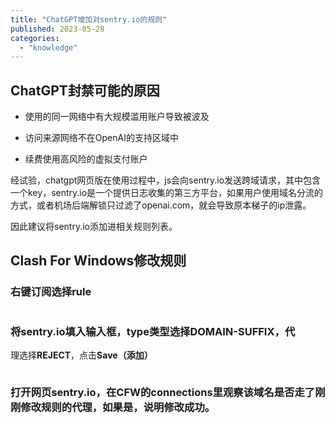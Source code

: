 ```yaml
---
title: "ChatGPT增加对sentry.io的规则"
published: 2023-05-28
categories: 
  - "knowledge"
---
```


## ChatGPT封禁可能的原因

- 使用的同一网络中有大规模滥用账户导致被波及

- 访问来源网络不在OpenAI的支持区域中

- 续费使用高风险的虚拟支付账户

经试验，chatgpt网页版在使用过程中，js会向sentry.io发送跨域请求，其中包含一个key，sentry.io是一个提供日志收集的第三方平台，如果用户使用域名分流的方式，或者机场后端解锁只过滤了openai.com，就会导致原本梯子的ip泄露。

因此建议将sentry.io添加进相关规则列表。  

## Clash For Windows修改规则

### 右键订阅选择rule

<picture>
    <source srcset="https://s3.catcat.blog/images/2023/05/image-5.avif" type="image/avif">
    <source srcset="https://s3.catcat.blog/images/2023/05/image-5.webp" type="image/webp">
    <img src="https://s3.catcat.blog/images/2023/05/image-5.jpg" alt="" loading="lazy">
</picture>

### 将**sentry.io**填入输入框，type类型选择**DOMAIN-SUFFIX**，代  
理选择**REJECT**，点击**Save（添加）**

<picture>
    <source srcset="https://s3.catcat.blog/images/2023/05/image-6.avif" type="image/avif">
    <source srcset="https://s3.catcat.blog/images/2023/05/image-6.webp" type="image/webp">
    <img src="https://s3.catcat.blog/images/2023/05/image-6.jpg" alt="" loading="lazy">
</picture>

### 打开网页**sentry.io**，在CFW的connections里观察该域名是否走了刚刚修改规则的代理，如果是，说明修改成功。

##
